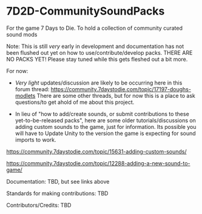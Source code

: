 # 7D2D-CommunitySoundPacks
For the game 7 Days to Die. To hold a collection of community curated sound mods

Note: This is still *very* early in development and documentation has not been flushed out yet on how to use/contribute/develop packs. THERE ARE NO PACKS YET! Please stay tuned while this gets fleshed out a bit more.

For now:
- *Very light* updates/discussion are likely to be occurring here in this forum thread: https://community.7daystodie.com/topic/17197-doughs-modlets
There are some other threads, but for now this is a place to ask questions/to get ahold of me about this project.

- In lieu of "how to add/create sounds, or submit contributions to these yet-to-be-released packs", here are some older tutorials/discussions on adding custom sounds to the game, just for information.  Its possible you will have to Update Unity to the version the game is expecting for sound imports to work.  

https://community.7daystodie.com/topic/15631-adding-custom-sounds/

https://community.7daystodie.com/topic/12288-adding-a-new-sound-to-game/


Documentation: TBD, but see links above

Standards for making contributions: TBD

Contributors/Credits: TBD
